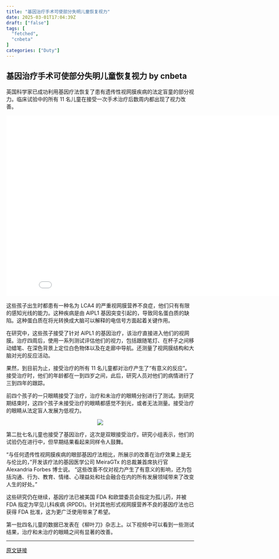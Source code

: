 ```yaml
---
title: "基因治疗手术可使部分失明儿童恢复视力"
date: 2025-03-01T17:04:39Z
draft: ["false"]
tags: [
  "fetched",
  "cnbeta"
]
categories: ["Duty"]
---
```

基因治疗手术可使部分失明儿童恢复视力 by cnbeta
------
<div style="margin-top:10px" class="content" id="artibody"><p>英国科学家已成功利用基因疗法恢复了患有遗传性视网膜疾病的法定盲童的部分视力。临床试验中的所有 11 名儿童在接受一次手术治疗后数周内都出现了视力改善。</p><div class="article-global"></div><p style="text-align: center;"><iframe width="864" height="486" src="//www.youtube.com/embed/gfUQVIsUXSs" title="" frameborder="0" allow="accelerometer; autoplay; clipboard-write; encrypted-media; gyroscope; picture-in-picture; web-share" referrerpolicy="strict-origin-when-cross-origin" allowfullscreen=""></iframe></p><p>这些孩子出生时都患有一种名为 LCA4 的严重视网膜营养不良症，他们只有有限的感知光线的能力。这种疾病是由 AIPL1 基因突变引起的，导致同名蛋白质的缺陷。这种蛋白质在将光转换成大脑可以解释的电信号方面起着关键作用。</p><p>在研究中，这些孩子接受了针对 AIPL1 的基因治疗，该治疗直接进入他们的视网膜。治疗四周后，使用一系列测试评估他们的视力，包括跟随笔灯、在杯子之间移动蜡笔、在深色背景上定位白色物体以及在走廊中导航。还测量了视网膜结构和大脑对光的反应活动。</p><p>果然，到目前为止，接受治疗的所有 11 名儿童都对治疗产生了“有意义的反应”。接受治疗时，他们的年龄都在一到四岁之间，此后，研究人员对他们的病情进行了三到四年的跟踪。</p><p>前四个孩子的一只眼睛接受了治疗，治疗和未治疗的眼睛分别进行了测试。到研究期结束时，这四个孩子未接受治疗的眼睛都感觉不到光，或者无法测量。接受治疗的眼睛从法定盲人发展为低视力。</p><p style="text-align: center;"><img src="https://static.cnbetacdn.com/article/2025/0301/902f88102ef36d1.png"></p><p>第二批七名儿童也接受了基因治疗，这次是双眼接受治疗。研究小组表示，他们的试验仍在进行中，但早期结果看起来同样令人鼓舞。</p><p>“与任何遗传性视网膜疾病的眼部基因疗法相比，所展示的改善在治疗效果上是无与伦比的，”开发该疗法的基因医学公司 MeiraGTx 的总裁兼首席执行官 Alexandria Forbes 博士说。 “这些改善不仅对视力产生了有意义的影响，还为包括沟通、行为、教育、情绪、心理益处和社会融合在内的所有发展领域带来了改变人生的好处。”</p><p>这些研究仍在继续，基因疗法已被美国 FDA 和欧盟委员会指定为孤儿药，并被 FDA 指定为罕见儿科疾病 (RPDD)。针对其他形式视网膜营养不良的基因疗法也已获得 FDA 批准，这为更广泛使用带来了希望。</p><p>第一批四名儿童的数据已发表在《柳叶刀》杂志上。以下视频中可以看到一些测试结果，治疗和未治疗的眼睛之间有显著的改善。</p></div>  
<hr>
<a href="https://m.cnbeta.com.tw/wap/view/1482488.htm",target="_blank" rel="noopener noreferrer">原文链接</a>
